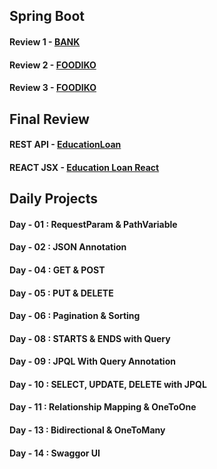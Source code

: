 ## Spring Boot

#### Review 1 - [BANK](https://github.com/Dharunkumar-S/Spring-API/tree/main/Bank)
#### Review 2 - [FOODIKO](https://github.com/Dharunkumar-S/Spring-API/tree/main/Foodiko)
#### Review 3 - [FOODIKO](https://github.com/Dharunkumar-S/Spring-API/tree/main/Foodiko)

## Final Review

#### REST API - [EducationLoan](https://github.com/Dharunkumar-S/Spring-API/tree/main/EducationLoan)
#### REACT JSX - [Education Loan React](https://github.com/Dharunkumar-S/Spring-API/tree/main/EducationLoan%20React)

## Daily Projects

#### Day - 01 : RequestParam & PathVariable
#### Day - 02 : JSON Annotation
#### Day - 04 : GET & POST
#### Day - 05 : PUT & DELETE
#### Day - 06 : Pagination & Sorting
#### Day - 08 : STARTS & ENDS with Query
#### Day - 09 : JPQL With Query Annotation
#### Day - 10 : SELECT, UPDATE, DELETE with JPQL
#### Day - 11 : Relationship Mapping & OneToOne
#### Day - 13 : Bidirectional & OneToMany
#### Day - 14 : Swaggor UI